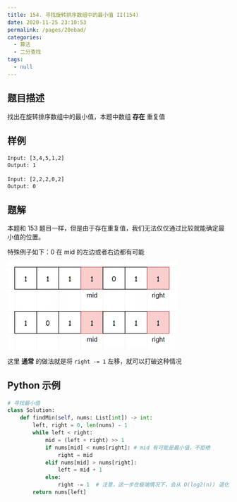 ```yaml
---
title: 154. 寻找旋转排序数组中的最小值 II(154)
date: 2020-11-25 23:10:53
permalink: /pages/20ebad/
categories: 
  - 算法
  - 二分查找
tags: 
  - null
---
```


## 题目描述

找出在旋转排序数组中的最小值，本题中数组 **存在** 重复值

## 样例

```
Input: [3,4,5,1,2]
Output: 1

Input: [2,2,2,0,2]
Output: 0
```

## 题解

本题和 153 题目一样，但是由于存在重复值，我们无法仅仅通过比较就能确定最小值的位置。

特殊例子如下：0 在 mid 的左边或者右边都有可能

<img src="./assets/img/6.919e5b4b.jpg" alt="PNG" style="zoom: 50%;margin:0" />

这里  **通常**  的做法就是将 `right -= 1` 左移，就可以打破这种情况

## Python 示例

```python
# 寻找最小值
class Solution:
    def findMin(self, nums: List[int]) -> int:
        left, right = 0, len(nums) - 1
        while left < right:
            mid = (left + right) >> 1
            if nums[mid] < nums[right]: # mid 有可能是最小值，不拒绝
                right = mid 
            elif nums[mid] > nums[right]:
                left = mid + 1
            else:
                right -= 1  # 注意，这一步在极端情况下，会从 O(log2(n)) 退化为 O(n)
        return nums[left]
```

